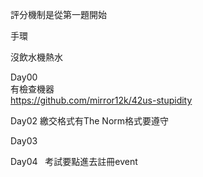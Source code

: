 
評分機制是從第一題開始  

手環

沒飲水機熱水 

Day00  
有檢查機器  
https://github.com/mirror12k/42us-stupidity  

Day02
繳交格式有The Norm格式要遵守

Day03

Day04  
考試要點進去註冊event
